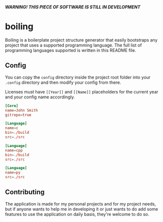 ***WARNING! THIS PIECE OF SOFTWARE IS STILL IN DEVELOPMENT***
# boiling
Boiling is a boilerplate project structure generator that easily bootstraps any project that uses a supported programming language. The full list of programming languages supported is written in this README file.

## Config
You can copy the `config` directory inside the project root folder into your `.config` directory and then modify your config from there.

Licenses must have `[[Year]]` and `[[Name]]` placeholders for the current year and your config name accordingly.
```conf
[Core]
name=John Smith
gitrepo=true

[Language]
name=c
bin=./build
src=./src

[Language]
name=cpp
bin=./build
src=./src

[Language]
name=py
src=./src
```

## Contributing
The application is made for my personal projects and for my project needs, but if anyone wants to help me in developing it or just wants to do add some features to use the application on daily basis, they're welcome to do so.
